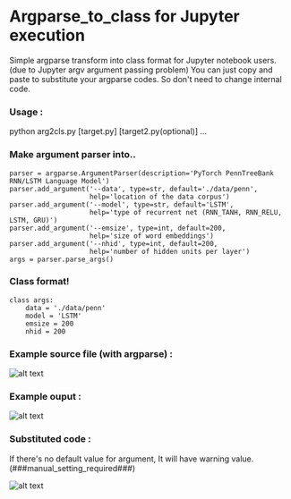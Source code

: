 # Argparse_to_class for Jupyter execution

Simple argparse transform into class format for Jupyter notebook users. (due to Jupyter argv argument passing problem)
You can just copy and paste to substitute your argparse codes. So don't need to change internal code.

### Usage : 
python arg2cls.py [target.py] [target2.py(optional)] ...

### Make argument parser into..
```
parser = argparse.ArgumentParser(description='PyTorch PennTreeBank RNN/LSTM Language Model')
parser.add_argument('--data', type=str, default='./data/penn',
                    help='location of the data corpus')
parser.add_argument('--model', type=str, default='LSTM',
                    help='type of recurrent net (RNN_TANH, RNN_RELU, LSTM, GRU)')
parser.add_argument('--emsize', type=int, default=200,
                    help='size of word embeddings')
parser.add_argument('--nhid', type=int, default=200,
                    help='number of hidden units per layer')
args = parser.parse_args()
```
### Class format!
```
class args:
    data = './data/penn'
    model = 'LSTM'
    emsize = 200
    nhid = 200
```

### Example source file (with argparse) :

![alt text](http://thumbnail.egloos.net/600x0/http://pds21.egloos.com/pds/201709/01/00/c0134200_59a9363cd1dfc.png)


### Example ouput :

![alt text](http://thumbnail.egloos.net/600x0/http://pds25.egloos.com/pds/201709/01/00/c0134200_59a936974c78f.png)


### Substituted code : 
If there's no default value for argument, It will have warning value. (###manual_setting_required###)

![alt text](http://pds21.egloos.com/pds/201709/01/00/c0134200_59a937f65f737.png)
